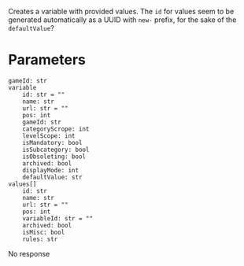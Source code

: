 Creates a variable with provided values.
The `id` for values seem to be generated automatically as a UUID with `new-` prefix, for the sake of the `defaultValue`?

# Parameters
```
gameId: str
variable
    id: str = ""
    name: str
    url: str = ""
    pos: int
    gameId: str
    categoryScrope: int
    levelScope: int
    isMandatory: bool
    isSubcategory: bool
    isObsoleting: bool
    archived: bool
    displayMode: int
    defaultValue: str
values[]
    id: str
    name: str
    url: str = ""
    pos: int
    variableId: str = "" 
    archived: bool
    isMisc: bool
    rules: str
```

No response